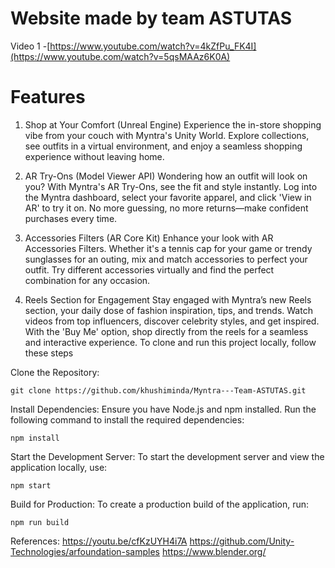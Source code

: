# Website made by team ASTUTAS
Video 1 -[https://www.youtube.com/watch?v=4kZfPu_FK4I](https://www.youtube.com/watch?v=5qsMAAz6K0A)


# Features
1. Shop at Your Comfort (Unreal Engine)
Experience the in-store shopping vibe from your couch with Myntra's Unity World. Explore collections, see outfits in a virtual environment, and enjoy a seamless shopping experience without leaving home. 

2. AR Try-Ons (Model Viewer API)
Wondering how an outfit will look on you? With Myntra's AR Try-Ons, see the fit and style instantly. Log into the Myntra dashboard, select your favorite apparel, and click 'View in AR' to try it on. No more guessing, no more returns—make confident purchases every time.

3. Accessories Filters (AR Core Kit)
Enhance your look with AR Accessories Filters. Whether it's a tennis cap for your game or trendy sunglasses for an outing, mix and match accessories to perfect your outfit. Try different accessories virtually and find the perfect combination for any occasion.

4. Reels Section for Engagement
Stay engaged with Myntra’s new Reels section, your daily dose of fashion inspiration, tips, and trends. Watch videos from top influencers, discover celebrity styles, and get inspired. With the 'Buy Me' option, shop directly from the reels for a seamless and interactive experience.
To clone and run this project locally, follow these steps

Clone the Repository:

    git clone https://github.com/khushiminda/Myntra---Team-ASTUTAS.git

Install Dependencies: Ensure you have Node.js and npm installed. Run the following command to install the required dependencies:

    npm install

Start the Development Server: To start the development server and view the application locally, use:

    npm start

Build for Production: To create a production build of the application, run:

    npm run build

References:
https://youtu.be/cfKzUYH4i7A
https://github.com/Unity-Technologies/arfoundation-samples
https://www.blender.org/





